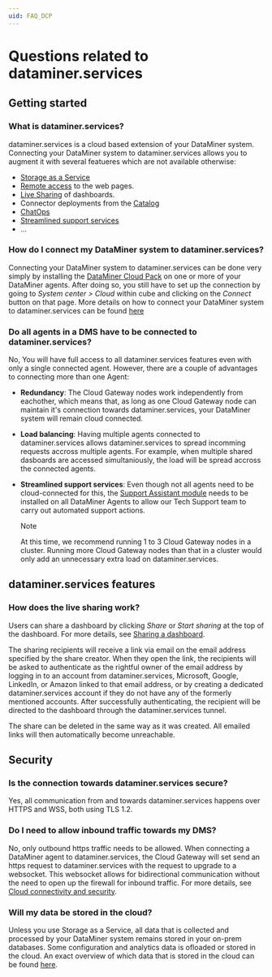 ```yaml
---
uid: FAQ_DCP
---
```


# Questions related to dataminer.services

## Getting started

### What is dataminer.services?

dataminer.services is a cloud based extension of your DataMiner system. Connecting your DataMiner system to dataminer.services allows you to augment it with several featueres which are not available otherwise:

- [Storage as a Service](xref:STaaS)
- [Remote access](xref:Cloud_Remote_Access) to the web pages.
- [Live Sharing](xref:Sharing) of dashboards.
- Connector deployments from the [Catalog](xref:About_the_Catalog_module)
- [ChatOps](xref:ChatOps)
- [Streamlined support services](xref:RemoteLogCollection)
- ...

### How do I connect my DataMiner system to dataminer.services?

Connecting your DataMiner system to dataminer.services can be done very simply by installing the [DataMiner Cloud Pack](https://community.dataminer.services/dataminer-cloud-pack/) on one or more of your DataMiner agents. After doing so, you still have to set up the connection by going to *System center > Cloud* within cube and clicking on the *Connect* button on that page. More details on how to connect your DataMiner system to dataminer.services can be found [here](xref:Connecting_your_DataMiner_System_to_the_cloud)

### Do all agents in a DMS have to be connected to dataminer.services?

No, You will have full access to all dataminer.services features even with only a single connected agent. However, there are a couple of advantages to connecting more than one Agent:

- **Redundancy**: The Cloud Gateway nodes work independently from eachother, which means that, as long as one Cloud Gateway node can maintain it's connection towards dataminer.services, your DataMiner system will remain cloud connected.
- **Load balancing**: Having multiple agents connected to dataminer.services allows dataminer.services to spread incomming requests accross multiple agents. For example, when multiple shared dasboards are accessed simultaniously, the load will be spread accross the connected agents.
- **Streamlined support services**: Even though not all agents need to be cloud-connected for this, the [Support Assistant module](xref:DataMinerExtensionModules#supportassistant) needs to be installed on all DataMiner Agents to allow our Tech Support team to carry out automated support actions.

  > [!NOTE]
  > At this time, we recommend running 1 to 3 Cloud Gateway nodes in a cluster. Running more Cloud Gateway nodes than that in a cluster would only add an unnecessary extra load on dataminer.services.

## dataminer.services features

### How does the live sharing work?

Users can share a dashboard by clicking *Share* or *Start sharing* at the top of the dashboard. For more details, see [Sharing a dashboard](xref:Sharing_a_dashboard).

The sharing recipients will receive a link via email on the email address specified by the share creator. When they open the link, the recipients will be asked to authenticate as the rightful owner of the email address by logging in to an account from dataminer.services, Microsoft, Google, LinkedIn, or Amazon linked to that email address, or by creating a dedicated dataminer.services account if they do not have any of the formerly mentioned accounts. After successfully authenticating, the recipient will be directed to the dashboard through the dataminer.services tunnel.

The share can be deleted in the same way as it was created. All emailed links will then automatically become unreachable.

## Security

### Is the connection towards dataminer.services secure?

Yes, all communication from and towards dataminer.services happens over HTTPS and WSS, both using TLS 1.2.

### Do I need to allow inbound traffic towards my DMS?

No, only outbound https traffic needs to be allowed. When connecting a DataMiner agent to dataminer.services, the Cloud Gateway will set send an https request to dataminer.services with the request to upgrade to a websocket. This websocket allows for bidirectional communication without the need to open up the firewall for inbound traffic. For more details, see [Cloud connectivity and security](xref:Cloud_connectivity_and_security).

### Will my data be stored in the cloud?

Unless you use Storage as a Service, all data that is collected and processed by your DataMiner system remains stored in your on-prem databases. Some configuration and analytics data is ofloaded or stored in the cloud. An exact overview of which data that is stored in the cloud can be found [here](xref:Cloud_data_storage_policies).
